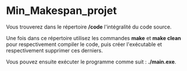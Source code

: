 # Min_Makespan_projet

Vous trouverez dans le répertoire **/code** l'intégralité du code source.

Une fois dans ce répertoire utilisez les commandes **make** et **make clean** pour respectivement compiler le code, puis créer l'exécutable et respectivement supprimer ces derniers.

Vous pouvez ensuite exécuter le programme comme suit : **./main.exe**.
